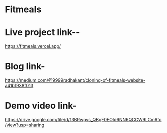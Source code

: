 # Fitmeals

# Live project link--
https://fitmeals.vercel.app/

# Blog link-
https://medium.com/@9999radhakant/cloning-of-fitmeals-website-a41b1938f013

# Demo video link-
https://drive.google.com/file/d/13BRwpvs_QBgF0EOld6NN6QCCW9LCm6fo/view?usp=sharing
